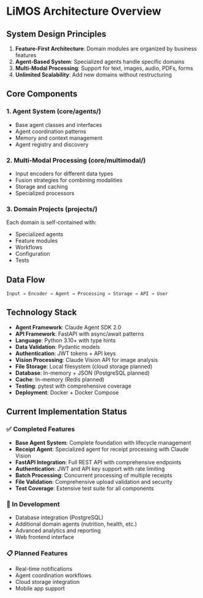 # LiMOS Architecture Overview

## System Design Principles

1. **Feature-First Architecture**: Domain modules are organized by business features
2. **Agent-Based System**: Specialized agents handle specific domains
3. **Multi-Modal Processing**: Support for text, images, audio, PDFs, forms
4. **Unlimited Scalability**: Add new domains without restructuring

## Core Components

### 1. Agent System (core/agents/)
- Base agent classes and interfaces
- Agent coordination patterns
- Memory and context management
- Agent registry and discovery

### 2. Multi-Modal Processing (core/multimodal/)
- Input encoders for different data types
- Fusion strategies for combining modalities
- Storage and caching
- Specialized processors

### 3. Domain Projects (projects/)
Each domain is self-contained with:
- Specialized agents
- Feature modules
- Workflows
- Configuration
- Tests

## Data Flow

```
Input → Encoder → Agent → Processing → Storage → API → User
```

## Technology Stack

- **Agent Framework**: Claude Agent SDK 2.0
- **API Framework**: FastAPI with async/await patterns
- **Language**: Python 3.10+ with type hints
- **Data Validation**: Pydantic models
- **Authentication**: JWT tokens + API keys
- **Vision Processing**: Claude Vision API for image analysis
- **File Storage**: Local filesystem (cloud storage planned)
- **Database**: In-memory + JSON (PostgreSQL planned)
- **Cache**: In-memory (Redis planned)
- **Testing**: pytest with comprehensive coverage
- **Deployment**: Docker + Docker Compose

## Current Implementation Status

### ✅ Completed Features
- **Base Agent System**: Complete foundation with lifecycle management
- **Receipt Agent**: Specialized agent for receipt processing with Claude Vision
- **FastAPI Integration**: Full REST API with comprehensive endpoints
- **Authentication**: JWT and API key support with rate limiting
- **Batch Processing**: Concurrent processing of multiple receipts
- **File Validation**: Comprehensive upload validation and security
- **Test Coverage**: Extensive test suite for all components

### 🚧 In Development
- Database integration (PostgreSQL)
- Additional domain agents (nutrition, health, etc.)
- Advanced analytics and reporting
- Web frontend interface

### 📋 Planned Features
- Real-time notifications
- Agent coordination workflows
- Cloud storage integration
- Mobile app support
